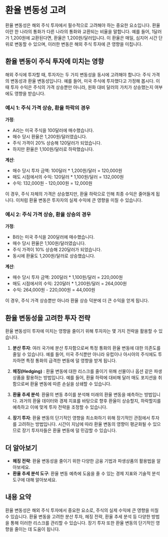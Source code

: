 # 환율 변동성 고려

환율 변동성은 해외 주식 투자에서 필수적으로 고려해야 하는 중요한 요소입니다. 환율이란 한 나라의 통화가 다른 나라의 통화와 교환되는 비율을 말합니다. 예를 들어, 1달러가 1,200원에 교환된다면, 환율은 1,200원/달러입니다. 이 환율은 매일, 심지어 시간 단위로 변동할 수 있으며, 이러한 변동은 해외 주식 투자에 큰 영향을 미칩니다.

## 환율 변동이 주식 투자에 미치는 영향

해외 주식에 투자할 때, 투자자는 두 가지 변동성을 동시에 고려해야 합니다: 주식 가격의 변동성과 환율 변동성입니다. 예를 들어, 미국 주식에 투자했다고 가정해 봅시다. 이때 투자 수익은 주식의 가격 상승뿐만 아니라, 원화 대비 달러의 가치가 상승했는지 여부에도 영향을 받습니다.

### 예시 1: 주식 가격 상승, 환율 하락의 경우

**가정**: 
- A라는 미국 주식을 100달러에 매수했습니다.
- 매수 당시 환율은 1,200원/달러였습니다.
- 주식 가격이 20% 상승해 120달러가 되었습니다.
- 하지만 환율은 1,100원/달러로 하락했습니다.

**계산**: 
- 매수 당시 투자 금액: 100달러 * 1,200원/달러 = 120,000원
- 매도 시점에서의 수익: 120달러 * 1,100원/달러 = 132,000원
- 수익: 132,000원 - 120,000원 = 12,000원

이 경우, 주식 자체의 가격은 상승했지만, 환율 하락으로 인해 최종 수익은 줄어들게 됩니다. 이처럼 환율 변동은 투자자의 실제 수익에 큰 영향을 미칠 수 있습니다.

### 예시 2: 주식 가격 상승, 환율 상승의 경우

**가정**:
- B라는 미국 주식을 200달러에 매수했습니다.
- 매수 당시 환율은 1,100원/달러였습니다.
- 주식 가격이 10% 상승해 220달러가 되었습니다.
- 동시에 환율도 1,200원/달러로 상승했습니다.

**계산**:
- 매수 당시 투자 금액: 200달러 * 1,100원/달러 = 220,000원
- 매도 시점에서의 수익: 220달러 * 1,200원/달러 = 264,000원
- 수익: 264,000원 - 220,000원 = 44,000원

이 경우, 주식 가격 상승뿐만 아니라 환율 상승 덕분에 더 큰 수익을 얻게 됩니다.

## 환율 변동성을 고려한 투자 전략

환율 변동성이 투자에 미치는 영향을 줄이기 위해 투자자는 몇 가지 전략을 활용할 수 있습니다.

1. **분산 투자**: 여러 국가에 분산 투자함으로써 특정 통화의 환율 변동에 대한 의존도를 줄일 수 있습니다. 예를 들어, 미국 주식뿐만 아니라 유럽이나 아시아의 주식에도 투자하면 특정 통화의 급격한 변동에 덜 영향을 받게 됩니다.

2. **헤징(Hedging)** : 환율 변동에 대한 리스크를 줄이기 위해 선물이나 옵션 같은 파생상품을 활용하는 방법입니다. 예를 들어, 환율 하락에 대비해 달러 매도 포지션을 취함으로써 환율 변동에 따른 손실을 상쇄할 수 있습니다.

3. **환율 추세 분석**: 환율의 변동 추이를 분석해 미래의 환율 변동을 예측하는 방법입니다. 과거의 환율 데이터와 경제 지표를 바탕으로 향후 환율이 상승할지, 하락할지를 예측하고 이에 맞게 투자 전략을 조정할 수 있습니다.

4. **장기 투자**: 환율 변동의 단기적인 영향을 최소화하기 위해 장기적인 관점에서 투자를 고려하는 방법입니다. 시간이 지남에 따라 환율 변동의 영향이 평균화될 수 있으므로 장기 투자자들은 환율 변동에 덜 민감할 수 있습니다.

## 더 알아보기

* **헤징 전략**: 환율 변동성을 줄이기 위한 다양한 금융 기법과 파생상품의 활용법을 알아보세요.
* **환율 추세 분석 도구**: 환율 변동 예측에 도움을 줄 수 있는 경제 지표와 기술적 분석 도구에 대해 알아보세요.

## 내용 요약

환율 변동성은 해외 주식 투자에서 중요한 요소로, 주식의 실제 수익에 큰 영향을 미칠 수 있습니다. 환율 변동을 고려한 분산 투자, 헤징 전략, 환율 추세 분석 등 다양한 방법을 통해 이러한 리스크를 관리할 수 있습니다. 장기 투자 또한 환율 변동의 단기적인 영향을 줄이는 데 도움이 됩니다.